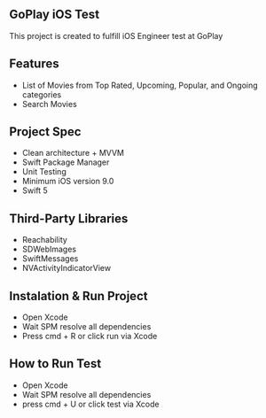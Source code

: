 ## GoPlay iOS Test
This project is created to fulfill iOS Engineer test at GoPlay

## Features
- List of Movies from Top Rated, Upcoming, Popular, and Ongoing categories
- Search Movies

## Project Spec
- Clean architecture + MVVM
- Swift Package Manager
- Unit Testing
- Minimum iOS version 9.0
- Swift 5

## Third-Party Libraries
- Reachability
- SDWebImages
- SwiftMessages
- NVActivityIndicatorView

## Instalation & Run Project
- Open Xcode
- Wait SPM resolve all dependencies
- Press cmd + R or click run via Xcode

## How to Run Test
- Open Xcode
- Wait SPM resolve all dependencies
- press cmd + U or click test via Xcode
